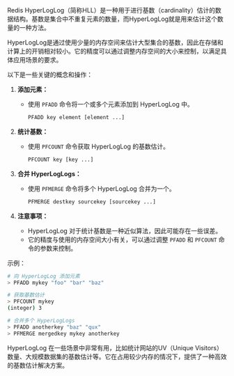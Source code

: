 Redis HyperLogLog（简称HLL）是一种用于进行基数（cardinality）估计的数据结构。基数是集合中不重复元素的数量，而HyperLogLog就是用来估计这个数量的一种方法。

HyperLogLog是通过使用少量的内存空间来估计大型集合的基数，因此在存储和计算上的开销相对较小。它的精度可以通过调整内存空间的大小来控制，以满足具体应用场景的要求。

以下是一些关键的概念和操作：

1. **添加元素：**
   - 使用 `PFADD` 命令将一个或多个元素添加到 HyperLogLog 中。
     ```bash
     PFADD key element [element ...]
     ```

2. **统计基数：**
   - 使用 `PFCOUNT` 命令获取 HyperLogLog 的基数估计。
     ```bash
     PFCOUNT key [key ...]
     ```

3. **合并 HyperLogLogs：**
   - 使用 `PFMERGE` 命令将多个 HyperLogLog 合并为一个。
     ```bash
     PFMERGE destkey sourcekey [sourcekey ...]
     ```

4. **注意事项：**
   - HyperLogLog 对于统计基数是一种近似算法，因此可能存在一些误差。
   - 它的精度与使用的内存空间大小有关，可以通过调整 `PFADD` 和 `PFCOUNT` 命令的参数来控制。

示例：

```bash
# 向 HyperLogLog 添加元素
> PFADD mykey "foo" "bar" "baz"

# 获取基数估计
> PFCOUNT mykey
(integer) 3

# 合并多个 HyperLogLogs
> PFADD anotherkey "baz" "qux"
> PFMERGE mergedkey mykey anotherkey
```

HyperLogLog 在一些场景中非常有用，比如统计网站的UV（Unique Visitors）数量、大规模数据集的基数估计等。它在占用较少内存的情况下，提供了一种高效的基数估计解决方案。